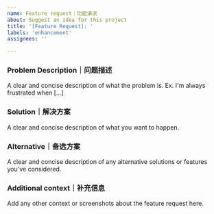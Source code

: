 ```yaml
---
name: Feature request｜功能请求
about: Suggest an idea for this project
title: '[Feature Request]: '
labels: 'enhancement'
assignees: ''

---
```


### Problem Description｜问题描述
A clear and concise description of what the problem is. Ex. I'm always frustrated when [...]

### Solution｜解决方案
A clear and concise description of what you want to happen.

### Alternative｜备选方案
A clear and concise description of any alternative solutions or features you've considered.

### Additional context｜补充信息
Add any other context or screenshots about the feature request here.
